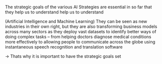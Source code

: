 The strategic goals of the various AI Strategies are essential in so far that they help us to understand
 help us to understand

(Artificial Intelligence and Machine Learning) They can be seen as new industries in their own right, but they are also transforming
business models across many sectors as they deploy vast datasets to identify better ways of doing complex tasks – from helping doctors diagnose medical conditions more effectively to allowing people to communicate across the globe using instantaneous speech recognition and translation software

→ Thats why it is important to have the strategic goals set

